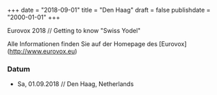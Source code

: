 ﻿+++
date = "2018-09-01"
title = "Den Haag"
draft = false
publishdate = "2000-01-01"
+++

Eurovox 2018 // Getting to know "Swiss Yodel"

Alle Informationen finden Sie auf der Homepage des [Eurovox] (http://www.eurovox.eu)


### Datum

* Sa, 01.09.2018 // Den Haag, Netherlands
